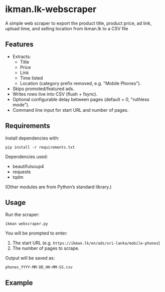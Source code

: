 # ikman.lk-webscraper
A simple web scraper to export the product title, product price, ad link, upload time, and selling location from ikman.lk to a CSV file

## Features
- Extracts:
  - Title
  - Price
  - Link
  - Time listed
  - Location (category prefix removed, e.g. "Mobile Phones").
- Skips promoted/featured ads.
- Writes rows live into CSV (flush + fsync).
- Optional configurable delay between pages (default = 0, "ruthless mode").
- Command line input for start URL and number of pages.

## Requirements
Install dependencies with:

    pip install -r requirements.txt

Dependencies used:
- beautifulsoup4
- requests
- tqdm

(Other modules are from Python’s standard library.)

## Usage
Run the scraper:

    ikman webscraper.py

You will be prompted to enter:
1. The start URL (e.g. `https://ikman.lk/en/ads/sri-lanka/mobile-phones`)
2. The number of pages to scrape.

Output will be saved as:

    phones_YYYY-MM-DD_HH-MM-SS.csv

## Example


